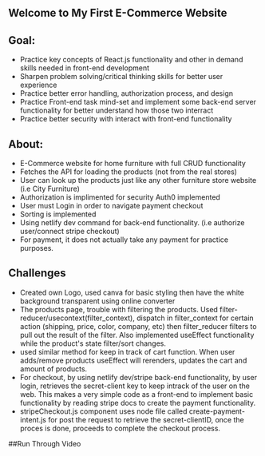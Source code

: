 ## Welcome to My First E-Commerce Website

## Goal:

- Practice key concepts of React.js functionality and other in demand skills needed in front-end development
- Sharpen problem solving/critical thinking skills for better user experience
- Practice better error handling, authorization process, and design
- Practice Front-end task mind-set and implement some back-end server functionality for better understand how those two interract
- Practice better security with interact with front-end functionality 

## About:

- E-Commerce website for home furniture with full CRUD functionality
- Fetches the API for loading the products (not from the real stores)
- User can look up the products just like any other furniture store website (i.e City Furniture)
- Authorization is implimented for security Auth0 implemented
- User must Login in order to navigate payment checkout
- Sorting is implemented
- Using netlify dev command for back-end functionality. (i.e authorize user/connect stripe checkout)
- For payment, it does not actually take any payment for practice purposes.

## Challenges
- Created own Logo, used canva for basic styling then have the white background transparent using online converter
- The products page, trouble with filtering the products. Used filter-reducer/usecontext(filter_context), dispatch in filter_context for certain action (shipping, price, color, company, etc) then filter_reducer filters to pull out the result of the filter. Also implemented useEffect functionality while the product's state filter/sort changes. 
- used similar method for keep in track of cart function. When user adds/remove products useEffect will rerenders, updates the cart and amount of products.
- For checkout,  by using netlify dev/stripe back-end functionality, by user login, retrieves the secret-client key to keep intrack of the user on the web. This makes a very simple code as a front-end to implement basic functionality by reading stripe docs to create the payment functionality.
- stripeCheckout.js component uses node file called create-payment-intent.js for post the request to retrieve the secret-clientID, once the proces is done, proceeds to complete the checkout process.

##Run Through Video

